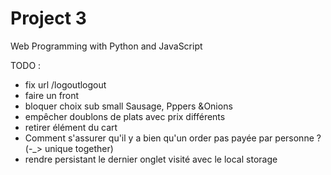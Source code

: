 # Project 3

Web Programming with Python and JavaScript

TODO :
- fix url /logoutlogout
- faire un front
- bloquer choix sub small Sausage, Pppers &Onions
- empêcher doublons de plats avec prix différents
- retirer élément du cart
- Comment s'assurer qu'il y a bien qu'un order pas payée par personne ? (-_> unique together)
- rendre persistant le dernier onglet visité avec le local storage
